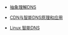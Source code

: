 
- [抽象理解DNS](https://www.jianshu.com/p/62a9f68a2573)

- [CDN与智能DNS原理和应用](https://www.imooc.com/learn/917)
- [Linux 智能DNS](https://www.imooc.com/learn/768)

